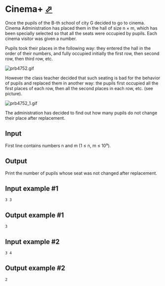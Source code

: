 # Cinema+ [⬀](https://www.e-olymp.com/en/problems/4753)
Once the pupils of the B-th school of city G decided to go to cinema. Cinema Administration has placed them in the hall of size n × m, which has been specially selected so that all the seats were occupied by pupils. Each cinema visitor was given a number.

Pupils took their places in the following way: they entered the hall in the order of their numbers, and fully occupied initially the first row, then second row, then third row, etc.

![prb4752.gif](prb4752.gif)

However the class teacher decided that such seating is bad for the behavior of pupils and replaced them in another way: the pupils first occupied all the first places of each row, then all the second places in each row, etc. (see picture).

![prb4752_1.gif](prb4752_1.gif)

The administration has decided to find out how many pupils do not change their place after replacement.

## Input
First line contains numbers n and m (1 ≤ n, m ≤ 10⁹).

## Output
Print the number of pupils whose seat was not changed after replacement.

## Input example #1
```
3 3
```

## Output example #1
```
3
```

## Input example #2
```
3 4
```

## Output example #2
```
2
```
